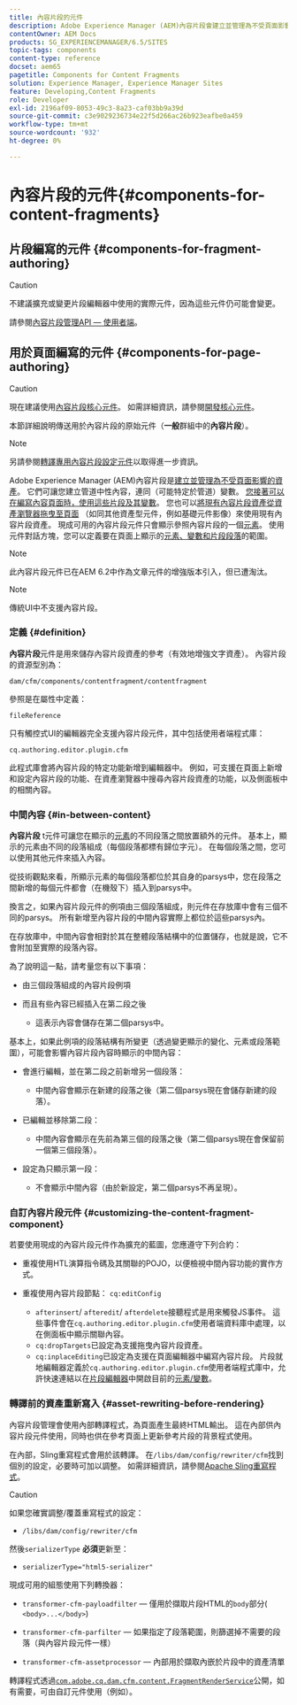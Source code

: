 ```yaml
---
title: 內容片段的元件
description: Adobe Experience Manager (AEM)內容片段會建立並管理為不受頁面影響的資產
contentOwner: AEM Docs
products: SG_EXPERIENCEMANAGER/6.5/SITES
topic-tags: components
content-type: reference
docset: aem65
pagetitle: Components for Content Fragments
solution: Experience Manager, Experience Manager Sites
feature: Developing,Content Fragments
role: Developer
exl-id: 2196af09-8053-49c3-8a23-caf03bb9a39d
source-git-commit: c3e9029236734e22f5d266ac26b923eafbe0a459
workflow-type: tm+mt
source-wordcount: '932'
ht-degree: 0%

---
```


# 內容片段的元件{#components-for-content-fragments}

## 片段編寫的元件 {#components-for-fragment-authoring}

>[!CAUTION]
>
>不建議擴充或變更片段編輯器中使用的實際元件，因為這些元件仍可能會變更。

請參閱[內容片段管理API — 使用者端](/help/sites-developing/customizing-content-fragments.md#the-content-fragment-management-api-client-side)。

## 用於頁面編寫的元件 {#components-for-page-authoring}

>[!CAUTION]
>
>現在建議使用[內容片段核心元件](https://experienceleague.adobe.com/docs/experience-manager-core-components/using/wcm-components/content-fragment-component.html)。 如需詳細資訊，請參閱[開發核心元件](https://experienceleague.adobe.com/docs/experience-manager-core-components/using/developing/overview.html)。
>
>本節詳細說明傳送用於內容片段的原始元件（**一般**&#x200B;群組中的&#x200B;**內容片段**）。

>[!NOTE]
>
>另請參閱[轉譯專用內容片段設定元件](/help/sites-developing/content-fragments-config-components-rendering.md)以取得進一步資訊。

Adobe Experience Manager (AEM)內容片段是[建立並管理為不受頁面影響的資產](/help/assets/content-fragments/content-fragments.md)。 它們可讓您建立管道中性內容，連同（可能特定於管道）變數。 [您接著可以在編寫內容頁面時，使用這些片段及其變數](/help/sites-authoring/content-fragments.md)。 您也可以[將現有內容片段資產從資產瀏覽器拖曳至頁面](/help/sites-authoring/content-fragments.md#adding-a-content-fragment-to-your-page) （如同其他資產型元件，例如基礎元件影像）來使用現有內容片段資產。 現成可用的內容片段元件只會顯示參照內容片段的一個[元素](/help/assets/content-fragments/content-fragments.md#constituent-parts-of-a-content-fragment)。 使用元件對話方塊，您可以定義要在頁面上顯示的[元素、變數和片段段落](/help/assets/content-fragments/content-fragments.md#constituent-parts-of-a-content-fragment)的範圍。

>[!NOTE]
>
>此內容片段元件已在AEM 6.2中作為文章元件的增強版本引入，但已遭淘汰。

>[!NOTE]
>
>傳統UI中不支援內容片段。

### 定義 {#definition}

**內容片段**&#x200B;元件是用來儲存內容片段資產的參考（有效地增強文字資產）。 內容片段的資源型別為：

`dam/cfm/components/contentfragment/contentfragment`

參照是在屬性中定義：

`fileReference`

只有觸控式UI的編輯器完全支援內容片段元件，其中包括使用者端程式庫：

`cq.authoring.editor.plugin.cfm`

此程式庫會將內容片段的特定功能新增到編輯器中。 例如，可支援在頁面上新增和設定內容片段的功能、在資產瀏覽器中搜尋內容片段資產的功能，以及側面板中的相關內容。

### 中間內容 {#in-between-content}

**內容片段** t元件可讓您在顯示的[元素](/help/assets/content-fragments/content-fragments.md#constituent-parts-of-a-content-fragment)的不同段落之間放置額外的元件。 基本上，顯示的元素由不同的段落組成（每個段落都標有歸位字元）。 在每個段落之間，您可以使用其他元件來插入內容。

從技術觀點來看，所顯示元素的每個段落都位於其自身的parsys中，您在段落之間新增的每個元件都會（在機殼下）插入到parsys中。

換言之，如果內容片段元件的例項由三個段落組成，則元件在存放庫中會有三個不同的parsys。 所有新增至內容片段的中間內容實際上都位於這些parsys內。

在存放庫中，中間內容會相對於其在整體段落結構中的位置儲存，也就是說，它不會附加至實際的段落內容。

為了說明這一點，請考量您有以下事項：

* 由三個段落組成的內容片段例項
* 而且有些內容已經插入在第二段之後

   * 這表示內容會儲存在第二個parsys中。

基本上，如果此例項的段落結構有所變更（透過變更顯示的變化、元素或段落範圍），可能會影響內容片段內容時顯示的中間內容：

* 會進行編輯，並在第二段之前新增另一個段落：

   * 中間內容會顯示在新建的段落之後（第二個parsys現在會儲存新建的段落）。

* 已編輯並移除第二段：

   * 中間內容會顯示在先前為第三個的段落之後（第二個parsys現在會保留前一個第三個段落）。

* 設定為只顯示第一段：

   * 不會顯示中間內容（由於新設定，第二個parsys不再呈現）。

### 自訂內容片段元件 {#customizing-the-content-fragment-component}

若要使用現成的內容片段元件作為擴充的藍圖，您應遵守下列合約：

* 重複使用HTL演算指令碼及其關聯的POJO，以便檢視中間內容功能的實作方式。
* 重複使用內容片段節點： `cq:editConfig`

   * `afterinsert`/ `afteredit`/ `afterdelete`接聽程式是用來觸發JS事件。 這些事件會在`cq.authoring.editor.plugin.cfm`使用者端資料庫中處理，以在側面板中顯示關聯內容。
   * `cq:dropTargets`已設定為支援拖曳內容片段資產。
   * `cq:inplaceEditing`已設定為支援在頁面編輯器中編寫內容片段。 片段就地編輯器定義於`cq.authoring.editor.plugin.cfm`使用者端程式庫中，允許快速連結以在[片段編輯器](/help/assets/content-fragments/content-fragments-variations.md)中開啟目前的[元素/變數](/help/assets/content-fragments/content-fragments.md#constituent-parts-of-a-content-fragment)。

### 轉譯前的資產重新寫入 {#asset-rewriting-before-rendering}

內容片段管理會使用內部轉譯程式，為頁面產生最終HTML輸出。 這在內部供內容片段元件使用，同時也供在參考頁面上更新參考片段的背景程式使用。

在內部，Sling重寫程式會用於該轉譯。 在`/libs/dam/config/rewriter/cfm`找到個別的設定，必要時可加以調整。 如需詳細資訊，請參閱[Apache Sling重寫程式](https://sling.apache.org/documentation/bundles/output-rewriting-pipelines-org-apache-sling-rewriter.html)。

>[!CAUTION]
>
>如果您確實調整/覆蓋重寫程式的設定：
>
>* `/libs/dam/config/rewriter/cfm`
>
>然後`serializerType` **必須**&#x200B;更新至：
>
>* `serializerType="html5-serializer"`

現成可用的組態使用下列轉換器：

* `transformer-cfm-payloadfilter` — 僅用於擷取片段HTML的`body`部分( `<body>...</body>`)

* `transformer-cfm-parfilter` — 如果指定了段落範圍，則篩選掉不需要的段落（與內容片段元件一樣）
* `transformer-cfm-assetprocessor` — 內部用於擷取內嵌於片段中的資產清單

轉譯程式透過[`com.adobe.cq.dam.cfm.content.FragmentRenderService`](https://developer.adobe.com/experience-manager/reference-materials/6-5/javadoc/com/adobe/cq/dam/cfm/ContentFragment.html)公開，如有需要，可由自訂元件使用（例如）。
